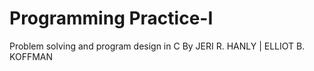 # Programming Practice-I
Problem solving and program design in C
By JERI R. HANLY | ELLIOT B. KOFFMAN

